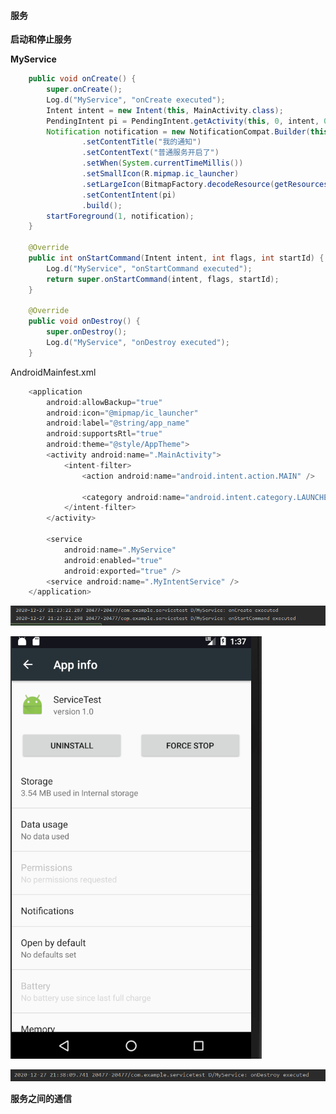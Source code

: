 #### 服务

**启动和停止服务**

**MyService**

```java
    public void onCreate() {
        super.onCreate();
        Log.d("MyService", "onCreate executed");
        Intent intent = new Intent(this, MainActivity.class);
        PendingIntent pi = PendingIntent.getActivity(this, 0, intent, 0);
        Notification notification = new NotificationCompat.Builder(this)
                .setContentTitle("我的通知")
                .setContentText("普通服务开启了")
                .setWhen(System.currentTimeMillis())
                .setSmallIcon(R.mipmap.ic_launcher)
                .setLargeIcon(BitmapFactory.decodeResource(getResources(), R.mipmap.ic_launcher))
                .setContentIntent(pi)
                .build();
        startForeground(1, notification);
    }

    @Override
    public int onStartCommand(Intent intent, int flags, int startId) {
        Log.d("MyService", "onStartCommand executed");
        return super.onStartCommand(intent, flags, startId);
    }

    @Override
    public void onDestroy() {
        super.onDestroy();
        Log.d("MyService", "onDestroy executed");
    }
```

AndroidMainfest.xml

```java
    <application
        android:allowBackup="true"
        android:icon="@mipmap/ic_launcher"
        android:label="@string/app_name"
        android:supportsRtl="true"
        android:theme="@style/AppTheme">
        <activity android:name=".MainActivity">
            <intent-filter>
                <action android:name="android.intent.action.MAIN" />

                <category android:name="android.intent.category.LAUNCHER" />
            </intent-filter>
        </activity>

        <service
            android:name=".MyService"
            android:enabled="true"
            android:exported="true" />
        <service android:name=".MyIntentService" />
    </application>
```

![startService](https://github.com/PengFeisupper/2018118122_Android/blob/homework/ServiceTest/%E6%88%AA%E5%9B%BE/startService.png)

![ServiceTest](https://github.com/PengFeisupper/2018118122_Android/blob/homework/ServiceTest/%E6%88%AA%E5%9B%BE/Service.png)

![stopService](https://github.com/PengFeisupper/2018118122_Android/blob/homework/ServiceTest/%E6%88%AA%E5%9B%BE/stopService.png)

**服务之间的通信**





